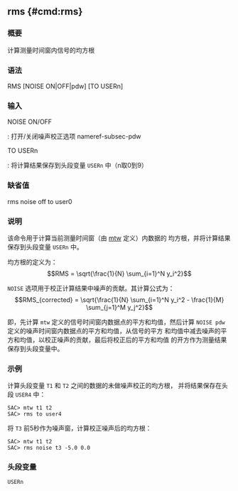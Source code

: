 ## rms {#cmd:rms}

### 概要

计算测量时间窗内信号的均方根

### 语法

RMS \[NOISE ON|OFF|pdw\] \[TO USERn\]

### 输入

NOISE ON/OFF

:   打开/关闭噪声校正选项 nameref-subsec-pdw

TO USERn

:   将计算结果保存到头段变量 `USERn` 中（n取0到9）

### 缺省值

rms noise off to user0

### 说明

该命令用于计算当前测量时间窗（由 [mtw](/commands/mtw.html)
定义）内数据的 均方根，并将计算结果保存到头段变量 `USERn` 中。

均方根的定义为： $$RMS = \sqrt{\frac{1}{N} \sum_{i=1}^N y_i^2}$$

`NOISE` 选项用于校正计算结果中噪声的贡献。其计算公式为：
$$RMS_{corrected} = \sqrt{\frac{1}{N} \sum_{i=1}^N y_i^2 -
            \frac{1}{M} \sum_{j=1}^M y_j^2}$$

即，先计算 `mtw` 定义的信号时间窗内数据点的平方和均值，然后计算
`NOISE pdw` 定义的噪声时间窗内数据点的平方和均值，从信号的平方
和均值中减去噪声的平方和均值，以校正噪声的贡献，最后将校正后的平方和均值
的开方作为测量结果保存到头段变量中。

### 示例

计算头段变量 `T1` 和 `T2` 之间的数据的未做噪声校正的均方根，
并将结果保存在头段 `USER4` 中：

``` {.bash}
SAC> mtw t1 t2
SAC> rms to user4
```

将 `T3` 前5秒作为噪声窗，计算校正噪声后的均方根：

``` {.bash}
SAC> mtw t1 t2
SAC> rms noise t3 -5.0 0.0
```

### 头段变量

`USERn`
